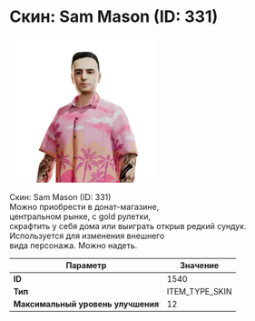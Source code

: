 # Скин: Sam Mason (ID: 331)

![Item Image](../img/1540.webp?raw=true)

Скин: Sam Mason (ID: 331)<br>Можно приобрести в донат-магазине,<br>центральном рынке, с gold рулетки,<br>скрафтить у себя дома или выиграть открыв редкий сундук.<br>Используется для изменения внешнего<br>вида персонажа. Можно надеть.


| Параметр | Значение |
|----------|----------|
| **ID** | 1540 |
| **Тип** | ITEM_TYPE_SKIN |
| **Максимальный уровень улучшения** | 12 |

